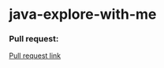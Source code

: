 # java-explore-with-me

### **Pull request:**

[Pull request link](https://github.com/tectupobllluk/java-explore-with-me/pull/4)
